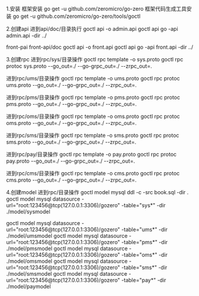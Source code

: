 1.安装
框架安装 go get -u github.com/zeromicro/go-zero
框架代码生成工具安装 go get -u github.com/zeromicro/go-zero/tools/goctl

2.创建api
进到api/doc/目录执行
goctl api -o admin.api
goctl api go -api admin.api -dir ../

front-pai
front-api/doc
goctl api -o front.api
goctl api go -api front.api -dir ../

3.创建rpc
进到rpc/sys/目录操作
goctl rpc template -o sys.proto
goctl rpc protoc sys.proto --go_out=./ --go-grpc_out=./ --zrpc_out=.

进到rpc/ums/目录操作
goctl rpc template -o ums.proto
goctl rpc protoc ums.proto --go_out=./ --go-grpc_out=./ --zrpc_out=.

进到rpc/pms/目录操作
goctl rpc template -o pms.proto
goctl rpc protoc pms.proto --go_out=./ --go-grpc_out=./ --zrpc_out=.

进到rpc/oms/目录操作
goctl rpc template -o oms.proto
goctl rpc protoc oms.proto --go_out=./ --go-grpc_out=./ --zrpc_out=.

进到rpc/sms/目录操作
goctl rpc template -o sms.proto
goctl rpc protoc sms.proto --go_out=./ --go-grpc_out=./ --zrpc_out=.

进到rpc/pay/目录操作
goctl rpc template -o pay.proto
goctl rpc protoc pay.proto --go_out=./ --go-grpc_out=./ --zrpc_out=.

进到rpc/cms/目录操作
goctl rpc template -o cms.proto
goctl rpc protoc cms.proto --go_out=./ --go-grpc_out=./ --zrpc_out=.

4.创建model
进到rpc/目录操作
goctl model mysql ddl -c -src book.sql -dir .
goctl model mysql datasource -url="root:123456@tcp(127.0.0.1:3306)/gozero" -table="sys*" -dir ./model/sysmodel

goctl model mysql datasource -url="root:123456@tcp(127.0.0.1:3306)/gozero" -table="ums*" -dir ./model/umsmodel
goctl model mysql datasource -url="root:123456@tcp(127.0.0.1:3306)/gozero" -table="pms*" -dir ./model/pmsmodel
goctl model mysql datasource -url="root:123456@tcp(127.0.0.1:3306)/gozero" -table="oms*" -dir ./model/omsmodel
goctl model mysql datasource -url="root:123456@tcp(127.0.0.1:3306)/gozero" -table="sms*" -dir ./model/smsmodel
goctl model mysql datasource -url="root:123456@tcp(127.0.0.1:3306)/gozero" -table="pay*" -dir ./model/paymodel
